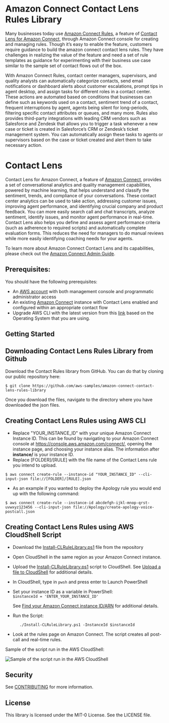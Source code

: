 # Amazon Connect Contact Lens Rules Library

Many businesses today use [Amazon Connect Rules](https://docs.aws.amazon.com/connect/latest/adminguide/connect-rules.html), a feature of [Contact Lens for Amazon Connect](https://aws.amazon.com/connect/contact-lens/), through Amazon Connect console for creating and managing rules. Though it’s easy to enable the feature, customers require guidance to build the amazon connect contact lens rules. They have challenges in realizing the value of the feature and need a set of rule templates as guidance for experimenting with their business use case similar to the sample set of contact flows out of the box.

With Amazon Connect Rules, contact center managers, supervisors, and quality analysts can automatically categorize contacts, send email notifications or dashboard alerts about customer escalations, prompt tips in agent desktop, and assign tasks for different roles in a contact center. These actions are automated based on conditions that businesses can define such as keywords used on a contact, sentiment trend of a contact, frequent interruptions by agent, agents being silent for long-periods, filtering specific contact attributes or queues, and many more. Rules also provides third-party integrations with leading CRM vendors such as Salesforce and Zendesk that allows you to trigger a task whenever a new case or ticket is created in Salesforce’s CRM or Zendesk’s ticket management system. You can automatically assign these tasks to agents or supervisors based on the case or ticket created and alert them to take necessary action. 

# Contact Lens

Contact Lens for Amazon Connect, a feature of [Amazon Connect](https://aws.amazon.com/connect/), provides a set of conversational analytics and quality management capabilities, powered by machine learning, that helps understand and classify the sentiment, trends, and compliance of your conversations. These contact center analytics can be used to take action, addressing customer issues, improving agent performance, and identifying crucial company and product feedback. You can more easily search call and chat transcripts, analyze sentiment, identify issues, and monitor agent performance in real-time. Contact Lens also helps you define and assess agent performance criteria (such as adherence to required scripts) and automatically complete evaluation forms. This reduces the need for managers to do manual reviews while more easily identifying coaching needs for your agents.

To learn more about Amazon Connect Contact Lens and its capabilities, please check out
the [Amazon Connect Admin Guide](https://docs.aws.amazon.com/connect/latest/adminguide/contact-lens.html).


## Prerequisites:

You should have the following prerequisites:

- An [AWS account](https://portal.aws.amazon.com/billing/signup/resume&client_id=signup) with both management console and programmatic administrator access
- An existing [Amazon Connect](http://aws.amazon.com/connect) instance with Contact Lens enabled and configured within an appropriate contact flow
- Upgrade AWS CLI with the latest version from this [link](https://docs.aws.amazon.com/cli/latest/userguide/cli-chap-install.html) based on the Operating System that you are using.

## Getting Started

## Downloading Contact Lens Rules Library from Github
Download the Contact Rules library from GitHub. You can do that by cloning our public repository here:

```
$ git clone https://github.com/aws-samples/amazon-connect-contact-lens-rules-library
```

Once you download the files, navigate to the directory where you have downloaded the json files.

## Creating Contact Lens Rules using AWS CLI
- Replace "YOUR_INSTANCE_ID" with your unique Amazon Connect Instance ID.  This can be found by navigating to your Amazon Connect console at https://console.aws.amazon.com/connect/, opening the instance page, and choosing your instance alias.  The information after **instance/** is your instance ID.
- Replace [FOLDER]/[RULE] with the file name of the Contact Lens rule you intend to upload.

```
$ aws connect create-rule --instance-id "YOUR_INSTANCE_ID" --cli-input-json file://[FOLDER]/[RULE].json
```
-  As an example if you wanted to deploy the Apology rule you would end up with the following command:
```
$ aws connect create-rule --instance-id abcdefgh-ijkl-mnop-qrst-uvwxyz123456 --cli-input-json file://Apology/create-apology-voice-postcall.json
```
## Creating Contact Lens Rules using AWS CloudShell Script
- Download the [Install-CLRuleLibrary.ps1](https://github.com/aws-samples/amazon-connect-contact-lens-rules-library/Install-CLRuleLibrary/Install-CLRuleLibrary.ps1) file from the repository
- Open CloudShell in the same region as your Amazon Connect instance.
- Upload the [Install-CLRuleLibrary.ps1](https://github.com/aws-samples/amazon-connect-contact-lens-rules-library/Install-CLRuleLibrary/Install-CLRuleLibrary.ps1) script to CloudShell. See [Upload a file to CloudShell](urlhttps://docs.aws.amazon.com/cloudshell/latest/userguide/getting-started.html#folder-upload) for additional details.
- In CloudShell, type in `pwsh` and press enter to Launch PowerShell
- Set your instance ID as a variable in PowerShell:  
        ``` $instanceId = 'ENTER_YOUR_INSTANCE_ID'    ```

    See [Find your Amazon Connect instance ID/ARN](urlhttps://docs.aws.amazon.com/connect/latest/adminguide/find-instance-arn.html) for additional details.
- Run the Script: 

    ```    ./Install-CLRuleLibrary.ps1 -InstanceId $instanceId  ```
- Look at the rules page on Amazon Connect.  The script creates all post-call and real-time rules.

Sample of the script run in the AWS CloudShell:

![Sample of the script run in the AWS CloudShell](https://github.com/aws-samples/amazon-connect-contact-lens-rules-library/Install-CLRuleLibrary/AWSCloudShellSnapshot.png)

## Security

See [CONTRIBUTING](CONTRIBUTING.md#security-issue-notifications) for more information.

## License

This library is licensed under the MIT-0 License. See the LICENSE file.

